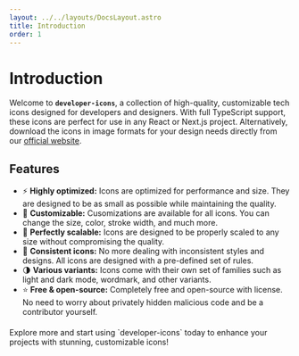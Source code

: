 ```yaml
---
layout: ../../layouts/DocsLayout.astro
title: Introduction
order: 1
---
```


# Introduction

Welcome to **`developer-icons`**, a collection of high-quality, customizable tech icons designed for developers and designers. With full TypeScript support, these icons are perfect for use in any React or Next.js project. Alternatively, download the icons in image formats for your design needs directly from our [official website](https://xandemon.github.io/developer-icons/ "Homepage | Developer Icons").

## Features

- ⚡ **Highly optimized:** Icons are optimized for performance and size. They are designed to be as small as possible while maintaining the quality.
- 🎨 **Customizable:** Cusomizations are available for all icons. You can change the size, color, stroke width, and much more.
- 🚀 **Perfectly scalable:** Icons are designed to be properly scaled to any size without compromising the quality.
- 🎯 **Consistent icons:** No more dealing with inconsistent styles and designs. All icons are designed with a pre-defined set of rules.
- 🌗 **Various variants:** Icons come with their own set of families such as light and dark mode, wordmark, and other variants.
- ⭐ **Free & open-source:** Completely free and open-source with license. No need to worry about privately hidden malicious code and be a contributor yourself.

<div style="margin-top: 20px">
Explore more and start using `developer-icons` today to enhance your projects with stunning, customizable icons!
</div>
